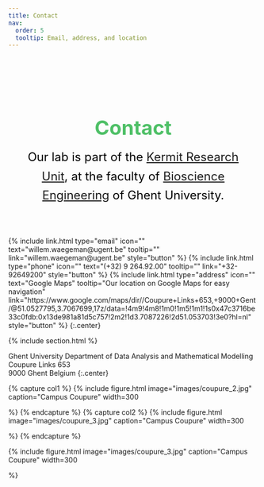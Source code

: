 ```yaml
---
title: Contact
nav:
  order: 5
  tooltip: Email, address, and location
---
```



<section style="
  background-image: url('images/banner.jpg');
  background-size: cover;
  background-position: center;
  padding: 4rem 2rem;
  text-align: center;
  color: #4fc067;
">
  <h2 style="
    font-size: 2.5rem;
    font-weight: bold;
    margin-bottom: 1rem;
  ">
    Contact
  </h2>

  <p style="
    font-size: 1.5rem;
    line-height: 1.6;
    max-width: 600px;
    margin: 0 auto;
color: #000000;
  ">
Our lab is part of the <a href="https://kermit.ugent.be/index.php">Kermit Research Unit</a>, at the faculty of <a href="https://www.ugent.be/bw/en">Bioscience Engineering</a> of Ghent University.


  </p>
</section>
{%
  include link.html
  type="email"
  icon=""
  text="willem.waegeman@ugent.be"
  tooltip=""
  link="willem.waegeman@ugent.be"
  style="button"
%}
{%
  include link.html
  type="phone"
  icon=""
  text="(+32) 9 264.92.00"
  tooltip=""
  link="+32-92649200"
  style="button"
%}
{%
  include link.html
  type="address"
  icon=""
  text="Google Maps"
  tooltip="Our location on Google Maps for easy navigation"
  link="https://www.google.com/maps/dir//Coupure+Links+653,+9000+Gent/@51.0527795,3.7067699,17z/data=!4m9!4m8!1m0!1m5!1m1!1s0x47c3716be33c0fdb:0x13de981a81d5c757!2m2!1d3.7087226!2d51.053703!3e0?hl=nl"
  style="button"
%}
{:.center}

{% include section.html %}

<!---
### <i class="fas fa-mail-bulk"></i>Mailing Address
-->

Ghent University
Department of Data Analysis and Mathematical Modelling
Coupure Links 653  
9000 Ghent
Belgium
{:.center}

{% capture col1 %}
{%
  include figure.html
  image="images/coupure_2.jpg"
  caption="Campus Coupure"
width=300

%}
{% endcapture %}
{% capture col2 %}
{%
  include figure.html
  image="images/coupure_3.jpg"
  caption="Campus Coupure"
width=300

%}
{% endcapture %}


{%
include figure.html
image="images/coupure_3.jpg"
caption="Campus Coupure"
width=300

%}